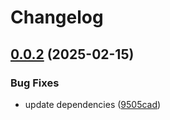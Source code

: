 # Changelog

## [0.0.2](https://github.com/DouglasNeuroInformatics/prettier-config/compare/v0.0.1...v0.0.2) (2025-02-15)

### Bug Fixes

* update dependencies ([9505cad](https://github.com/DouglasNeuroInformatics/prettier-config/commit/9505cad61f4fe212623adc69a836c62e110e40fd))
